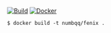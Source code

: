 ###

[![Build](https://github.com/khadas/fenix-docker/workflows/Build/badge.svg)](https://github.com/khadas/fenix-docker/actions?query=workflow%3ABuild)
[![Docker](https://img.shields.io/badge/Docker-image-blue)](https://hub.docker.com/repository/docker/numbqq/fenix)

```
$ docker build -t numbqq/fenix .
```
